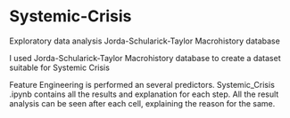 # Systemic-Crisis
Exploratory data analysis  Jorda-Schularick-Taylor Macrohistory database

I used Jorda-Schularick-Taylor Macrohistory database to create a dataset suitable for Systemic Crisis

Feature Engineering is performed an several predictors.
Systemic_Crisis .ipynb contains all the results and explanation for each step.
All the result analysis can be seen after each cell, explaining the reason for the same.
